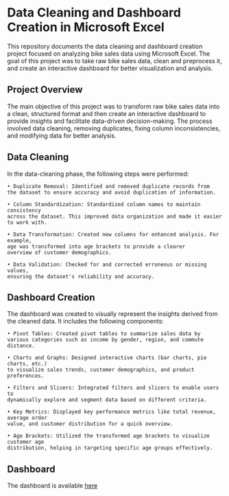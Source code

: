# Data Cleaning and Dashboard Creation in Microsoft Excel

This repository documents the data cleaning and dashboard creation project focused on analyzing bike sales data using Microsoft Excel. The goal of this project was to take raw bike sales data, clean and preprocess it, and create an interactive dashboard for better visualization and analysis.

## Project Overview
The main objective of this project was to transform raw bike sales data into a clean, structured format and then create an interactive dashboard to provide insights and facilitate data-driven decision-making. The process involved data cleaning, removing duplicates, fixing column inconsistencies, and modifying data for better analysis.

## Data Cleaning
In the data-cleaning phase, the following steps were performed:

    • Duplicate Removal: Identified and removed duplicate records from
    the dataset to ensure accuracy and avoid duplication of information.

    • Column Standardization: Standardized column names to maintain consistency
    across the dataset. This improved data organization and made it easier to work with.

    • Data Transformation: Created new columns for enhanced analysis. For example,
    age was transformed into age brackets to provide a clearer
    overview of customer demographics.

    • Data Validation: Checked for and corrected erroneous or missing values, 
    ensuring the dataset's reliability and accuracy.

## Dashboard Creation
The dashboard was created to visually represent the insights derived from the cleaned data. It includes the following components:

    • Pivot Tables: Created pivot tables to summarize sales data by 
    various categories such as income by gender, region, and commute distance.

    • Charts and Graphs: Designed interactive charts (bar charts, pie charts, etc.)
    to visualize sales trends, customer demographics, and product preferences.

    • Filters and Slicers: Integrated filters and slicers to enable users to
    dynamically explore and segment data based on different criteria.

    • Key Metrics: Displayed key performance metrics like total revenue, average order 
    value, and customer distribution for a quick overview.

    • Age Brackets: Utilized the transformed age brackets to visualize customer age
    distribution, helping in targeting specific age groups effectively.

## Dashboard
The dashboard is available [here](https://github.com/sarahbrans/ExcelDataProject/blob/main/Bike%20Sales%20Dashboard(Excel).png)


